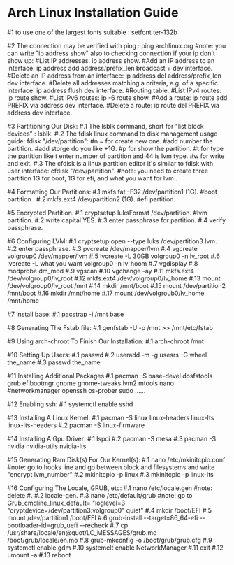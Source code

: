 # Arch Linux Installation Guide

#1 to use one of the largest fonts suitable : setfont ter-132b

#2 The connection may be verified with ping : ping archlinux.org
#note: you can write "ip address show" also to checking connection if your ip don't show up:
#List IP addresses: ip address show.
#Add an IP address to an interface: ip address add address/prefix_len broadcast + dev interface.
#Delete an IP address from an interface: ip address del address/prefix_len dev interface.
#Delete all addresses matching a criteria, e.g. of a specific interface: ip address flush dev interface.
#Routing table.
#List IPv4 routes: ip route show.
#List IPv6 routes: ip -6 route show.
#Add a route: ip route add PREFIX via address dev interface.
#Delete a route: ip route del PREFIX via address dev interface.

#3 Partitioning Our Disk:
#.1 The lsblk command, short for "list block devices" : lsblk.
#.2 The fdisk linux command to disk management usage guide: fdisk "/dev/partition":
  #n = for create new one.
  #add number the partition.
  #add storge do you like +1G.
  #p for show the partition.
  #t for type the partition like t enter number of partition and 44 is lvm type.
  #w for write and exit.
#.3 The cfdisk is a linux partition editor it's similar to fdisk with user interface: cfdisk "/dev/partition".
#note: you need to create three partition 1G for boot, 1G for efi, and what you want for lvm .

#4 Formatting Our Partitions:
#.1 mkfs.fat -F32 /dev/partition1 (1G). #boot partition .
#.2 mkfs.ext4 /dev/partition2 (1G). #efi partition.

#5 Encrypted Partition.
#.1 cryptsetup luksFormat /dev/partition. #lvm partition.
#.2 write capital YES.
#.3 enter passphrase for partition.
#.4 verify passphrase.

#6 Configuring LVM:
#.1 cryptsetup open --type luks /dev/partition3 lvm.
#.2 enter passphrase.
#.3 pvcreate /dev/mapper/lvm
#.4 vgcreate volgroup0 /dev/mapper/lvm
#.5 lvcreate -L 30GB volgroup0 -n lv_root
#.6 lvcreate -L what you want volgroup0 -n lv_hoom
#.7 vgdisplay
#.8 modprobe dm_mod
#.9 vgscan
#.10 vgchange -ay
#.11 mkfs.ext4 /dev/volgroup0/lv_root
#.12 mkfs.ext4 /dev/volgroup0/lv_home
#.13 mount /dev/volgroup0/lv_root /mnt
#.14 mkdir /mnt/boot
#.15 mount /dev/partition2 /mnt/boot
#.16 mkdir /mnt/home
#.17 mount /dev/volgroub0/lv_home /mnt/home

#7 install base:
#.1 pacstrap -i /mnt base

#8 Generating The Fstab file:
#.1 genfstab -U -p /mnt >> /mnt/etc/fstab

#9 Using arch-chroot To Finish Our Installation:
#.1 arch-chroot /mnt

#10 Setting Up Users:
#.1 passwd
#.2 useradd -m -g usesrs -G wheel the_name
#.3 passwd the_name

#11 Installing Additional Packages
#.1 pacman -S base-devel dosfstools grub efibootmgr gnome gnome-tweaks lvm2 mtools nano 
#networkmanager openssh os-prober sudo ......

#12 Enabling ssh:
#.1 systemctl enable sshd

#13 Installing A Linux Kernel:
#.1 pacman -S linux linux-headers linux-lts linux-lts-headers
#.2 pacman -S linux-firmware

#14 Installing A Gpu Driver:
#.1 lspci
#.2 pacman -S mesa
#.3 pacman -S nvidia nvidia-utils nvidia-lts

#15 Generating Ram Disk(s) For Our Kernel(s):
#.1 nano /etc/mkinitcpio.conf
#note: go to hooks line and go between block and filesystems and write "encrypt lvm_number"
#.2 mkinitcpio -p linux 
#.3 mkinitcpio -p linux-lts

#16 Configuring The Locale, GRUB, etc:
#.1 nano /etc/locale.gen
#note: delete #.
#.2 locale-gen.
#.3 nano /etc/default/grub
#note: go to Grub_cmdline_linux_default= "loglevel=3 "cryptdevice=/dev/partition3:volgroup0" quiet"
#.4 mkdir /boot/EFI
#.5 mount /dev/partition1 /boot/EFI
#.6 grub-install  --target=86_64-efi --bootloader-id=grub_uefi --recheck
#.7 cp /usr/share/locale/en\@quot/LC_MESSAGES/grub.mo /boot/grub/locale/en.mo
#.8 grub-mkconfig -o /boot/grub/grub.cfg
#.9 systemctl enable gdm
#.10 systemclt enable NetworkManager
#.11 exit
#.12 umount -a
#.13 reboot
